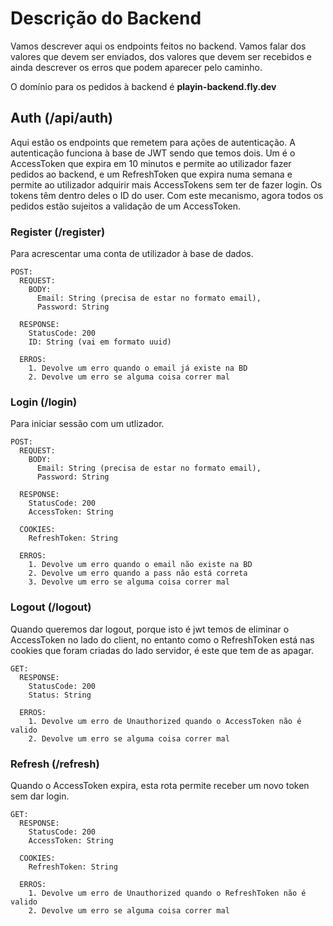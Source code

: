 # Descrição do Backend 
Vamos descrever aqui os endpoints feitos no backend. Vamos falar dos valores que devem ser enviados, dos valores que devem ser recebidos e ainda descrever os erros que podem aparecer pelo caminho.

O domínio para os pedidos à backend é **playin-backend.fly.dev**

## Auth (/api/auth)
Aqui estão os endpoints que remetem para ações de autenticação. A autenticação funciona à base de JWT sendo que temos dois. Um é o AccessToken que expira em 10 minutos e permite ao utilizador fazer pedidos ao backend, e um RefreshToken que expira numa semana e permite ao utilizador adquirir mais AccessTokens sem ter de fazer login. Os tokens têm dentro deles o ID do user. Com este mecanismo, agora todos os pedidos estão sujeitos a validação de um AccessToken.

### Register (/register)
Para acrescentar uma conta de utilizador à base de dados. 
```
POST:
  REQUEST:
    BODY:
      Email: String (precisa de estar no formato email),
      Password: String

  RESPONSE:
    StatusCode: 200
    ID: String (vai em formato uuid)

  ERROS:
    1. Devolve um erro quando o email já existe na BD
    2. Devolve um erro se alguma coisa correr mal
```

### Login (/login)
Para iniciar sessão com um utlizador.
```
POST:
  REQUEST:
    BODY:
      Email: String (precisa de estar no formato email),
      Password: String
 
  RESPONSE:
    StatusCode: 200
    AccessToken: String

  COOKIES:
    RefreshToken: String
  
  ERROS:
    1. Devolve um erro quando o email não existe na BD
    2. Devolve um erro quando a pass não está correta
    3. Devolve um erro se alguma coisa correr mal
```

### Logout (/logout)
Quando queremos dar logout, porque isto é jwt temos de eliminar o AccessToken no lado do client, no entanto como o RefreshToken está nas cookies que foram criadas do lado servidor, é este que tem de as apagar.
```
GET:
  RESPONSE:
    StatusCode: 200
    Status: String

  ERROS:
    1. Devolve um erro de Unauthorized quando o AccessToken não é valido
    2. Devolve um erro se alguma coisa correr mal
```

### Refresh (/refresh)
Quando o AccessToken expira, esta rota permite receber um novo token sem dar login.
```
GET:
  RESPONSE:
    StatusCode: 200
    AccessToken: String

  COOKIES:
    RefreshToken: String

  ERROS:
    1. Devolve um erro de Unauthorized quando o RefreshToken não é valido
    2. Devolve um erro se alguma coisa correr mal
  
```
















